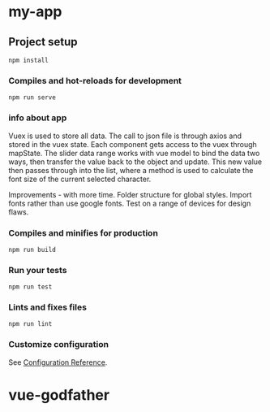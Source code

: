 # my-app

## Project setup

```
npm install
```

### Compiles and hot-reloads for development

```
npm run serve
```

### info about app

Vuex is used to store all data. The call to json file is through axios and stored in the vuex state. Each component gets access to the vuex through mapState. The slider data range works with vue model to bind the data two ways, then transfer the value back to the object and update. This new value then passes through into the list, where a method is used to calculate the font size of the current selected character.

Improvements - with more time. Folder structure for global styles. Import fonts rather than use google fonts. Test on a range of devices for design flaws.

### Compiles and minifies for production

```
npm run build
```

### Run your tests

```
npm run test
```

### Lints and fixes files

```
npm run lint
```

### Customize configuration

See [Configuration Reference](https://cli.vuejs.org/config/).

# vue-godfather
